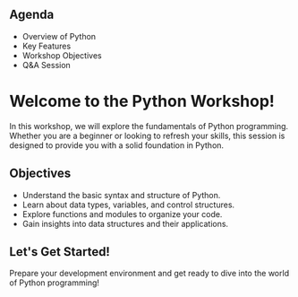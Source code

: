 ## Agenda
  - Overview of Python
  - Key Features
  - Workshop Objectives
  - Q&A Session

# Welcome to the Python Workshop!

In this workshop, we will explore the fundamentals of Python programming. Whether you are a beginner or looking to refresh your skills, this session is designed to provide you with a solid foundation in Python.

## Objectives
- Understand the basic syntax and structure of Python.
- Learn about data types, variables, and control structures.
- Explore functions and modules to organize your code.
- Gain insights into data structures and their applications.

## Let's Get Started!
Prepare your development environment and get ready to dive into the world of Python programming!